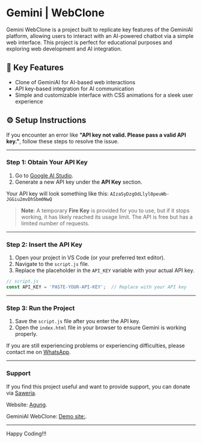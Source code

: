 # Gemini | WebClone

Gemini WebClone is a project built to replicate key features of the GeminiAI platform, allowing users to interact with an AI-powered chatbot via a simple web interface. This project is perfect for educational purposes and exploring web development and AI integration.

## 🎯 Key Features
- Clone of GeminiAI for AI-based web interactions
- API key-based integration for AI communication
- Simple and customizable interface with CSS animations for a sleek user experience

## ⚙️ Setup Instructions

If you encounter an error like **"API key not valid. Please pass a valid API key."**, follow these steps to resolve the issue.

---

### Step 1: Obtain Your API Key

1. Go to [Google AI Studio](https://aistudio.google.com/app/apikey).
2. Generate a new API key under the **API Key** section.

Your API key will look something like this: `AIzaSyDzgOdLlyl0peuWb-JGGiu2mvDhSbm0NwQ`

> **Note**: A temporary **Fire Key** is provided for you to use, but if it stops working, it has likely reached its usage limit. The API is free but has a limited number of requests.

---

### Step 2: Insert the API Key

1. Open your project in VS Code (or your preferred text editor).
2. Navigate to the `script.js` file.
3. Replace the placeholder in the `API_KEY` variable with your actual API key.

```javascript
// script.js
const API_KEY = 'PASTE-YOUR-API-KEY';  // Replace with your API key
```
---

### Step 3: Run the Project

1. Save the `script.js` file after you enter the API key.
2. Open the `index.html` file in your browser to ensure Gemini is working properly.

If you are still experiencing problems or experiencing difficulties, please contact me on [WhatsApp](https://wa.me/6283126390134).

---

### Support 

If you find this project useful and want to provide support, you can donate via [Saweria](https://saweria.co/GeniusAI).

Website:  [Agung](https://agung-dev.my.id).

GeminiAI WebClone: [Demo site:](https://agung-mk.github.io/Gemini-WebClone/).

---

Happy Coding!!!